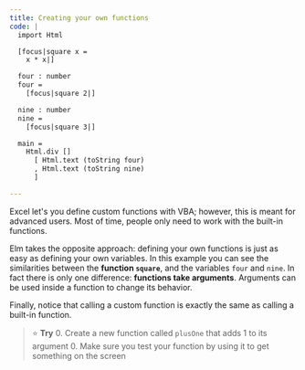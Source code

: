```yaml
---
title: Creating your own functions
code: |
  import Html

  [focus|square x =
    x * x|]

  four : number
  four =
    [focus|square 2|]

  nine : number
  nine =
    [focus|square 3|]

  main =
    Html.div []
      [ Html.text (toString four)
      , Html.text (toString nine)
      ]

---
```


Excel let's you define custom functions with VBA;
however, this is meant for advanced users.
Most of time, people only need to work with the built-in functions.

Elm takes the opposite approach:
defining your own functions is just as easy as defining your own variables.
In this example you can see the similarities between
the **function `square`**, and the variables `four` and `nine`.
In fact there is only one difference: **functions take arguments**.
Arguments can be used inside a function to change its behavior.

Finally, notice that calling a custom function
is exactly the same as calling a built-in function.

> ⭐️ **Try**
>  0. Create a new function called `plusOne` that adds 1 to its argument
>  0. Make sure you test your function by using it to get something on the screen
